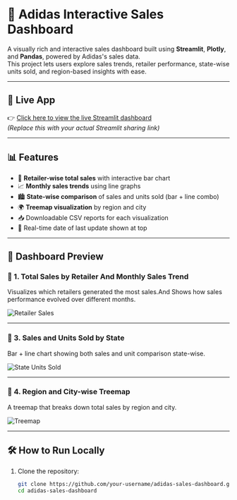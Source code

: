 # 👟 Adidas Interactive Sales Dashboard

A visually rich and interactive sales dashboard built using **Streamlit**, **Plotly**, and **Pandas**, powered by Adidas's sales data.  
This project lets users explore sales trends, retailer performance, state-wise units sold, and region-based insights with ease.

---

## 🚀 Live App

👉 [Click here to view the live Streamlit dashboard](https://your-streamlit-link-here)  
_(Replace this with your actual Streamlit sharing link)_

---

## 📊 Features

- 📌 **Retailer-wise total sales** with interactive bar chart
- 📈 **Monthly sales trends** using line graphs
- 🏙️ **State-wise comparison** of sales and units sold (bar + line combo)
- 🌍 **Treemap visualization** by region and city
- 📥 Downloadable CSV reports for each visualization
- 📅 Real-time date of last update shown at top

---

## 📸 Dashboard Preview

### 🔹 1. Total Sales by Retailer And  Monthly Sales Trend
Visualizes which retailers generated the most sales.And Shows how sales performance evolved over different months.


![Retailer Sales](Screenshot%202025-07-27%20143658.png)

---

### 🔹 3. Sales and Units Sold by State
Bar + line chart showing both sales and unit comparison state-wise.

![State Units Sold](Screenshot%202025-07-27%20143757.png)

---

### 🔹 4. Region and City-wise Treemap
A treemap that breaks down total sales by region and city.

![Treemap](Screenshot%202025-07-27%20143834.png)

---

## 🛠️ How to Run Locally

1. Clone the repository:
   ```bash
   git clone https://github.com/your-username/adidas-sales-dashboard.git
   cd adidas-sales-dashboard
